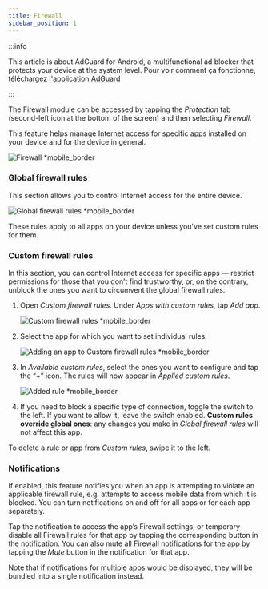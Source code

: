 ```yaml
---
title: Firewall
sidebar_position: 1
---
```


:::info

This article is about AdGuard for Android, a multifunctional ad blocker that protects your device at the system level. Pour voir comment ça fonctionne, [téléchargez l'application AdGuard](https://agrd.io/download-kb-adblock)

:::

The Firewall module can be accessed by tapping the _Protection_ tab (second-left icon at the bottom of the screen) and then selecting _Firewall_.

This feature helps manage Internet access for specific apps installed on your device and for the device in general.

![Firewall \*mobile\_border](https://cdn.adtidy.org/blog/new/gdn94firewall.png)

### Global firewall rules

This section allows you to control Internet access for the entire device.

![Global firewall rules \*mobile\_border](https://cdn.adtidy.org/blog/new/4zx2nhglobal_rules.png)

These rules apply to all apps on your device unless you've set custom rules for them.

### Custom firewall rules

In this section, you can control Internet access for specific apps — restrict permissions for those that you don’t find trustworthy, or, on the contrary, unblock the ones you want to circumvent the global firewall rules.

1. Open _Custom firewall rules_. Under _Apps with custom rules_, tap _Add app_.

   ![Custom firewall rules \*mobile\_border](https://cdn.adtidy.org/blog/new/qkxpecustom_rules.png)

2. Select the app for which you want to set individual rules.

   ![Adding an app to Custom firewall rules \*mobile\_border](https://cdn.adtidy.org/blog/new/2db47fadding_app.png)

3. In _Available custom rules_, select the ones you want to configure and tap the “+” icon. The rules will now appear in _Applied custom rules_.

   ![Added rule \*mobile\_border](https://cdn.adtidy.org/blog/new/6fzjladded_rule.png)

4. If you need to block a specific type of connection, toggle the switch to the left. If you want to allow it, leave the switch enabled. **Custom rules override global ones**: any changes you make in _Global firewall rules_ will not affect this app.

To delete a rule or app from _Custom rules_, swipe it to the left.

### Notifications

If enabled, this feature notifies you when an app is attempting to violate an applicable firewall rule, e.g. attempts to access mobile data from which it is blocked. You can turn notifications on and off for all apps or for each app separately.

Tap the notification to access the app’s Firewall settings, or temporary disable all Firewall rules for that app by tapping the corresponding button in the notification. You can also mute all Firewall notifications for the app by tapping the _Mute_ button in the notification for that app.

Note that if notifications for multiple apps would be displayed, they will be bundled into a single notification instead.
